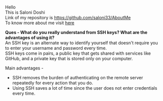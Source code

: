 Hello <br/>
This is Saloni Doshi <br/>
Link of my repository is https://github.com/saloni33/AboutMe <br/>
To know more about me visit [here](https://github.com/saloni33)

**Ques - What do you really understand from SSH keys? What are the advantages of using it?** <br/>
An SSH key is an alternate way to identify yourself that doesn't require you to enter your username and password every time. <br/>
SSH keys come in pairs, a public key that gets shared with services like GitHub, and a private key that is stored only on your computer. <br/>

Main advantages -  
- SSH removes the burden of authenticating on the remote server repeatedly for every action that you do. 
- Using SSH saves a lot of time since the user does not enter credentials every time.